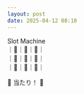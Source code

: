 ```yaml
---
layout: post
date: 2025-04-12 08:10
---
```


Slot Machine<br />
｜💎｜🔔｜💎｜<br />
｜🍇｜🍇｜🍇｜<br />
｜🍒｜🍒｜🤡｜<br />

🎉 当たり！ 🎉
